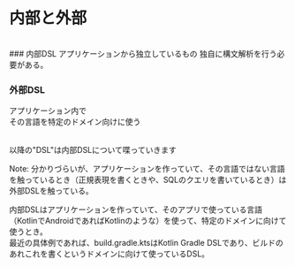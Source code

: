 # 内部と外部
<br />
### 内部DSL
アプリケーションから独立しているもの  
独自に構文解析を行う必要がある。
  

### 外部DSL
アプリケーション内で  
その言語を特定のドメイン向けに使う
  
<br />
以降の"DSL"は内部DSLについて喋っていきます  
  
Note:
分かりづらいが、アプリケーションを作っていて、その言語ではない言語を触っているとき（正規表現を書くときや、SQLのクエリを書いているとき）は外部DSLを触っている。  

内部DSLはアプリケーションを作っていて、そのアプリで使っている言語（KotlinでAndroidであればKotlinのような）を使って、特定のドメインに向けて使うとき。  
最近の具体例であれば、build.gradle.ktsはKotlin Gradle DSLであり、ビルドのあれこれを書くというドメインに向けて使っているDSL。
